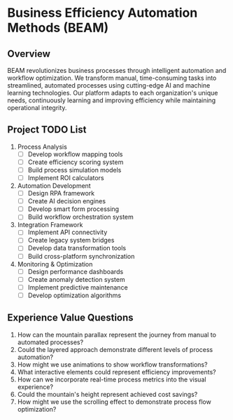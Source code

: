 # Business Efficiency Automation Methods (BEAM)

## Overview
BEAM revolutionizes business processes through intelligent automation and workflow optimization. We transform manual, time-consuming tasks into streamlined, automated processes using cutting-edge AI and machine learning technologies. Our platform adapts to each organization's unique needs, continuously learning and improving efficiency while maintaining operational integrity.

## Project TODO List
1. Process Analysis
   - [ ] Develop workflow mapping tools
   - [ ] Create efficiency scoring system
   - [ ] Build process simulation models
   - [ ] Implement ROI calculators

2. Automation Development
   - [ ] Design RPA framework
   - [ ] Create AI decision engines
   - [ ] Develop smart form processing
   - [ ] Build workflow orchestration system

3. Integration Framework
   - [ ] Implement API connectivity
   - [ ] Create legacy system bridges
   - [ ] Develop data transformation tools
   - [ ] Build cross-platform synchronization

4. Monitoring & Optimization
   - [ ] Design performance dashboards
   - [ ] Create anomaly detection system
   - [ ] Implement predictive maintenance
   - [ ] Develop optimization algorithms

## Experience Value Questions
1. How can the mountain parallax represent the journey from manual to automated processes?
2. Could the layered approach demonstrate different levels of process automation?
3. How might we use animations to show workflow transformations?
4. What interactive elements could represent efficiency improvements?
5. How can we incorporate real-time process metrics into the visual experience?
6. Could the mountain's height represent achieved cost savings?
7. How might we use the scrolling effect to demonstrate process flow optimization? 